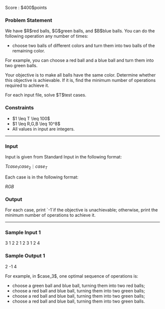 
<div>

<span>

<span>

<p>
Score : $400$points
</p>

<div>

<section>

### **Problem Statement**

<p>
We have $R$red balls, $G$green balls, and $B$blue balls.
You can do the following operation any number of times:
</p>

<ul>

<li>
choose two balls of different colors and turn them into two balls of the remaining color.
</li>

</ul>

<p>
For example, you can choose a red ball and a blue ball and turn them into two green balls.
</p>

<p>
Your objective is to make all balls have the same color.
Determine whether this objective is achievable. If it is, find the minimum number of operations required to achieve it.
</p>

<p>
For each input file, solve $T$test cases.
</p>

</section>

</div>

<div>

<section>

### **Constraints**

<ul>

<li>
$1 \leq T \leq 100$
</li>

<li>
$1 \leq R,G,B \leq 10^8$
</li>

<li>
All values in input are integers.
</li>

</ul>

</section>

</div>

---

<div>

<div>

<section>

### **Input**

<p>
Input is given from Standard Input in the following format:
</p>

<div>

$T$$case_1$$case_2$$\vdots$$case_T$
</div>

<p>
Each case is in the following format:
</p>

<div>

$R$$G$$B$
</div>

</section>

</div>

<div>

<section>

### **Output**

<p>
For each case, print `-1`if the objective is unachievable; otherwise, print the minimum number of operations to achieve it.
</p>

</section>

</div>

</div>

---

<div>

<section>

### **Sample Input 1**

<div>

3
1 2 2
1 2 3
1 2 4

</div>

</section>

</div>

<div>

<section>

### **Sample Output 1**

<div>

2
-1
4

</div>

<p>
For example, in $case_3$, one optimal sequence of operations is:
</p>

<ul>

<li>
choose a green ball and blue ball, turning them into two red balls;
</li>

<li>
choose a red ball and blue ball, turning them into two green balls;
</li>

<li>
choose a red ball and blue ball, turning them into two green balls;
</li>

<li>
choose a red ball and blue ball, turning them into two green balls.
</li>

</ul>

</section>

</div>

</span>

</span>

</div>
